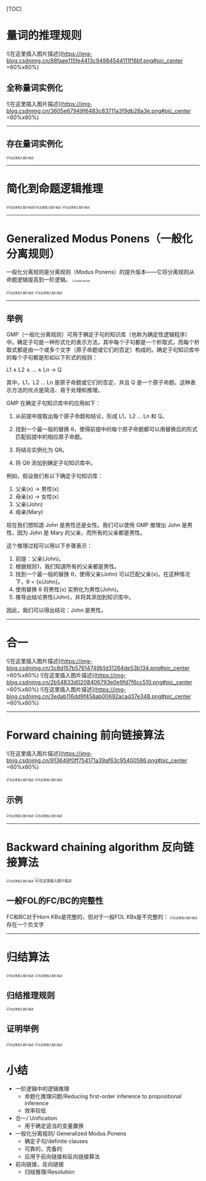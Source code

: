 ﻿[TOC]

# 量词的推理规则
![在这里插入图片描述](https://img-blog.csdnimg.cn/88faee115fe4413c94984544111f16bf.png#pic_center =60%x60%)



## 全称量词实例化
![在这里插入图片描述](https://img-blog.csdnimg.cn/3605e67949f6483c83711a3f9db26a3e.png#pic_center =60%x60%)

-----

## 存在量词实例化
<img src="https://img-blog.csdnimg.cn/610acf6eb0664b7ca18b4ae42ab82773.png#pic_center =60%x60%" alt="在这里插入图片描述" style="zoom:50%;" />

-----
# 简化到命题逻辑推理
<img src="https://img-blog.csdnimg.cn/3c81e6f20d07466b92f01566fc0cbdd6.png#pic_center =60%x60%" alt="在这里插入图片描述" style="zoom:50%;" /><img src="https://img-blog.csdnimg.cn/081778ac61314b24b389705ec69750ef.png#pic_center =60%x60%" alt="在这里插入图片描述" style="zoom:50%;" />
<img src="https://img-blog.csdnimg.cn/095691aae6a84dd5aa9487e16f8f435c.png#pic_center =60%x60%" alt="在这里插入图片描述" style="zoom:50%;" />

-----


# Generalized Modus Ponens（一般化分离规则）
一般化分离规则是分离规则（Modus Ponens）的提升版本——它将分离规则从命题逻辑提高到一阶逻辑。
<img src="https://img-blog.csdnimg.cn/4b3b397e0be742328e8344eb89e1fa5f.png#pic_center =60%x60%" alt="在这里插入图片描述" style="zoom: 33%;" />

<img src="https://img-blog.csdnimg.cn/2fc2848973d24aadbe3cca62138fa62e.png#pic_center =60%x60%" alt="在这里插入图片描述" style="zoom:50%;" />
<img src="https://img-blog.csdnimg.cn/7033835eb4fc438f9633d79077708558.png#pic_center =60%x60%" alt="在这里插入图片描述" style="zoom:50%;" />

-----
## 举例
GMP（一般化分离规则）可用于确定子句的知识库（也称为确定性逻辑程序）中。确定子句是一种形式化的表示方法，其中每个子句都是一个析取式，而每个析取式都是由一个或多个文字（原子命题或它们的否定）构成的。确定子句知识库中的每个子句都是形如以下形式的规则：

L1 ∧ L2 ∧ ... ∧ Ln → Q

其中，L1，L2 ... Ln 是原子命题或它们的否定，并且 Q 是一个原子命题。这种表示方法的优点是简洁、易于处理和推理。

GMP 在确定子句知识库中的应用如下：

1. 从前提中提取出每个原子命题和结论，形成 L1，L2 ... Ln 和 Q。

2. 找到一个最一般的替换 θ，使得前提中的每个原子命题都可以用替换后的形式匹配前提中的相应原子命题。

3. 将结论实例化为 Qθ。

4. 将 Qθ 添加到确定子句知识库中。

例如，假设我们有以下确定子句知识库：

1. 父亲(x) → 男性(x)
2. 母亲(x) → 女性(x)
3. 父亲(John)
4. 母亲(Mary)

现在我们想知道 John 是男性还是女性。我们可以使用 GMP 推理出 John 是男性，因为 John 是 Mary 的父亲，而所有的父亲都是男性。

这个推理过程可以用以下步骤表示：

1. 前提：父亲(John)。
2. 根据规则1，我们知道所有的父亲都是男性。
3. 找到一个最一般的替换 θ，使得父亲(John) 可以匹配父亲(x)。在这种情况下，θ = {x/John}。
4. 使用替换 θ 将男性(x) 实例化为男性(John)。
5. 推导出结论男性(John)，并将其添加到知识库中。

因此，我们可以得出结论：John 是男性。

-----
# 合一
![在这里插入图片描述](https://img-blog.csdnimg.cn/3c8d157b57614749b1d31264de53b134.png#pic_center =60%x60%)
![在这里插入图片描述](https://img-blog.csdnimg.cn/2b54833d0208406793e0e9fd7f6cc510.png#pic_center =60%x60%)
![在这里插入图片描述](https://img-blog.csdnimg.cn/3edab116dd9f458ab00692acad37e348.png#pic_center =60%x60%)

-----

# Forward chaining 前向链接算法
![在这里插入图片描述](https://img-blog.csdnimg.cn/913649f0ff754171a39af63c95400586.png#pic_center =60%x60%)

<img src="https://img-blog.csdnimg.cn/d112c145db4649619c1eefe167b760a7.png#pic_center =60%x60%" alt="在这里插入图片描述" style="zoom:50%;" />
<img src="https://img-blog.csdnimg.cn/4c98fc9daada47f084422d5560595b26.png#pic_center =60%x60%" alt="在这里插入图片描述" style="zoom:50%;" />

## 示例
<img src="https://img-blog.csdnimg.cn/1bf3cb90c845446386a6a77b726530df.png#pic_center =60%x60%" alt="在这里插入图片描述" style="zoom:50%;" />
<img src="https://img-blog.csdnimg.cn/a7bc80300dcf491581c0bf156df973de.png#pic_center =60%x60%" alt="在这里插入图片描述" style="zoom:50%;" />

---

# Backward chaining algorithm 反向链接算法
<img src="https://img-blog.csdnimg.cn/993bc07db42640d886e7f21994e27d6c.png#pic_center =60%x60%" alt="在这里插入图片描述" style="zoom:50%;" />
<img src="https://img-blog.csdnimg.cn/9d9a7ca95de044b1b1a5a97fd5f6f266.png#pic_center =60%x60%" alt="在这里插入图片描述" style="zoom:67%;" />

## 一般FOL的FC/BC的完整性
FC和BC对于Horn KBs是完整的，但对于一般FOL KBs是不完整的：
<img src="https://img-blog.csdnimg.cn/13854e37f2e44ceda02210a566bb696d.png#pic_center =60%x60%" alt="在这里插入图片描述" style="zoom:50%;" />
存在一个负文字

---
# 归结算法
<img src="https://img-blog.csdnimg.cn/7312974b8e374b11bff50337319f08c6.png#pic_center =60%x60%" alt="在这里插入图片描述" style="zoom:50%;" />
<img src="https://img-blog.csdnimg.cn/2ea5b4fe47c4450f99b49ead54b56fd6.png#pic_center =60%x60%" alt="在这里插入图片描述" style="zoom:50%;" />

## 归结推理规则
<img src="https://img-blog.csdnimg.cn/6d8ff6666bb9412fbbde0e27c46bc0c9.png#pic_center =60%x60%" alt="在这里插入图片描述" style="zoom:50%;" />

## 证明举例

<img src="https://img-blog.csdnimg.cn/25fd5dc6231c4be38701bc25de08be92.png#pic_center =60%x60%" alt="在这里插入图片描述" style="zoom:50%;" />

<img src="https://img-blog.csdnimg.cn/db41954cd2724d7fb33bb30eca3cb401.png#pic_center =60%x60%" alt="在这里插入图片描述" style="zoom:50%;" />

# 小结
- 一阶逻辑中的逻辑推理
	- 命题化推理问题/Reducing first-order inference to propositional inference
	- 效率较低
- 合一/ Unification
	- 用于确定适当的变量置换
- 一般化分离规则/ Generalized Modus Ponens
	- 确定子句/definite clauses
	- 可靠的，完备的
	- 应用于前向链接和反向链接算法
- 前向链接，反向链接
	- 归结推理/Resolution
